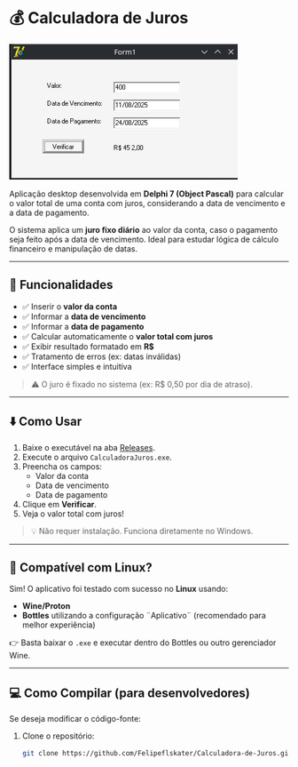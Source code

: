 # 💰 Calculadora de Juros

![Interface da Aplicação](https://github.com/Felipeflskater/Calculadora-de-Juros/blob/master/imagens/App.png?raw=true)

Aplicação desktop desenvolvida em **Delphi 7 (Object Pascal)** para calcular o valor total de uma conta com juros, considerando a data de vencimento e a data de pagamento.

O sistema aplica um **juro fixo diário** ao valor da conta, caso o pagamento seja feito após a data de vencimento. Ideal para estudar lógica de cálculo financeiro e manipulação de datas.

---

## 🧮 Funcionalidades

- ✅ Inserir o **valor da conta**
- ✅ Informar a **data de vencimento**
- ✅ Informar a **data de pagamento**
- ✅ Calcular automaticamente o **valor total com juros**
- ✅ Exibir resultado formatado em **R$**
- ✅ Tratamento de erros (ex: datas inválidas)
- ✅ Interface simples e intuitiva

> ⚠️ O juro é fixado no sistema (ex: R$ 0,50 por dia de atraso).

---

## ⬇️ Como Usar

1. Baixe o executável na aba [Releases](https://github.com/Felipeflskater/Calculadora-de-Juros/releases).
2. Execute o arquivo `CalculadoraJuros.exe`.
3. Preencha os campos:
   - Valor da conta
   - Data de vencimento
   - Data de pagamento
4. Clique em **Verificar**.
5. Veja o valor total com juros!

> 💡 Não requer instalação. Funciona diretamente no Windows.

---

## 🐧 Compatível com Linux?

Sim! O aplicativo foi testado com sucesso no **Linux** usando:
- **Wine/Proton**
- **Bottles** utilizando a configuração ¨Aplicativo¨ (recomendado para melhor experiência)

👉 Basta baixar o `.exe` e executar dentro do Bottles ou outro gerenciador Wine.

---

## 💻 Como Compilar (para desenvolvedores)

Se deseja modificar o código-fonte:

1. Clone o repositório:
   ```bash
   git clone https://github.com/Felipeflskater/Calculadora-de-Juros.git
   
